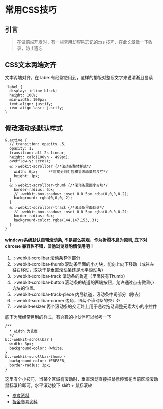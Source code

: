 <!--
 * @Description: 常用CSS技巧
 * @Author: Cat
 * @Date: 2021-04-21 23:13:44
 * @LastEditTime: 2021-04-21 23:36:00
 * @LastEditor: Cat
-->
# 常用CSS技巧
## 引言
> 在做前端开发时，有一些常用却容易忘记的css 技巧，在此文章做一下收录，防止遗忘

## CSS文本两端对齐
文本两端对齐，在 label 有经常使用到，这样的排版对整段文字来说清淅且易读
```
.label {
  display: inline-block;
  height: 100%;
  min-width: 100px;
  text-align: justify;
  text-align-last: justify;
}
```

## 修改滚动条默认样式
```
&.active {
  // transition: opacity .5;
  opacity: 1;
  transition: all 2s linear;
  height: calc(100vh - 499px);
  overflow-y: scroll;
  &::-webkit-scrollbar {/*滚动条整体样式*/
    width: 6px;     /*高宽分别对应横竖滚动条的尺寸*/
    height: 1px;
  }
  &::-webkit-scrollbar-thumb {/*滚动条里面小方块*/
    border-radius: 6px;
    // -webkit-box-shadow: inset 0 0 5px rgba(0,0,0,0.2);
    background: rgba(0,0,0,.2);
  }
  &::-webkit-scrollbar-track {/*滚动条里面轨道*/
    // -webkit-box-shadow: inset 0 0 5px rgba(0,0,0,0.2);
    border-radius: 6px;
    background-color: rgba(144,147,153,.3);
  }
}
```
 #### windows系统默认自带滚动条, 不是那么美观，作为折腾不息为原则, 底下对 chrome 兼容性不错，其他浏览器酌情使用吧！

 1. ::-webkit-scrollbar 滚动条整体部分
 2. ::-webkit-scrollbar-thumb  滚动条里面的小方块，能向上向下移动（或往左往右移动，取决于是垂直滚动条还是水平滚动条）
 3. ::-webkit-scrollbar-track  滚动条的轨道（里面装有Thumb）
 4. ::-webkit-scrollbar-button 滚动条的轨道的两端按钮，允许通过点击微调小方块的位置。
 5. ::-webkit-scrollbar-track-piece 内层轨道，滚动条中间部分（除去）
 6. ::-webkit-scrollbar-corner 边角，即两个滚动条的交汇处
 7. ::-webkit-resizer 两个滚动条的交汇处上用于通过拖动调整元素大小的小控件

 底下为我经常用到的样式，有兴趣的小伙伴可以参考一下
```
/**
  * width 为宽度
  */
&::-webkit-scrollbar {
  width: 3px;
  background-color: @white;
}
&::-webkit-scrollbar-thumb {
  background-color: #E8E8E8;
  border-radius: 3px;
}
```
这里有个小技巧，当某个区域有滚动时，垂直滚动直接把鼠标停留在当前区域滚动鼠标滚轮即可，水平滚动按下 shift + 鼠标滚轮

- [参考资料](https://developer.mozilla.org/zh-CN/docs/Web/CSS/text-align-last)
- [掘金参考资料](https://juejin.im/post/5da3a357f265da5b6723ee1e)